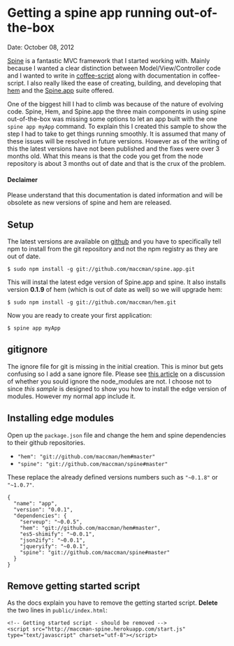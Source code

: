 Getting a spine app running out-of-the-box
==========================================

Date: October 08, 2012

[Spine][spine] is a fantastic MVC framework that I started working with. Mainly
because I wanted a clear distinction between Model/View/Controller code and I
wanted to write in [coffee-script][] along with documentation in coffee-script.
I also really liked the ease of creating, building, and developing that [hem][]
and the [Spine.app][spine-app] suite offered.

One of the biggest hill I had to climb was because of the nature of evolving
code. Spine, Hem, and Spine.app the three main components in using spine
out-of-the-box was missing some options to let an app built with the one
`spine app myApp` command. To explain this I created this sample to show the
step I had to take to get things running smoothly. It is assumed that many of
these issues will be resolved in future versions. However as of the writing of
this the latest versions have not been published and the fixes were over 3
months old. What this means is that the code you get from the node repository
is about 3 months out of date and that is the crux of the problem.

#### Declaimer ####

Please understand that this documentation is dated information and will be
obsolete as new versions of spine and hem are released.

[hem]: https://github.com/maccman/hem
[spine]: https://github.com/maccman/spine
[spine-app]: https://github.com/maccman/spine.app
[coffee-script]: http://coffeescript.org/

## Setup ##

The latest versions are available on [github](http://github.com) and you have
to specifically tell npm to install from the git repository and not the npm
registry as they are out of date.

    $ sudo npm install -g git://github.com/maccman/spine.app.git

This will instal the latest edge version of Spine.app and spine. It also
installs version **0.1.9** of hem (which is out of date as well) so we will
upgrade hem:

    $ sudo npm install -g git://github.com/maccman/hem.git

Now you are ready to create your first application:

    $ spine app myApp

## gitignore ##

The ignore file for git is missing in the initial creation. This is minor but
gets confusing so I add a sane ignore file. Please see [this article][1] on a
discussion of whether you sould ignore the node_modules are not. I choose not
to since _this sample_ is designed to show you how to install the edge version
of modules. However my normal app include it.

[1]: https://gist.github.com/3854887

## Installing edge modules ##

Open up the `package.json` file and change the hem and spine dependencies to
their github repositories.

* `"hem": "git://github.com/maccman/hem#master"`
* `"spine": "git://github.com/maccman/spine#master"`

These replace the already defined versions numbers such as `"~0.1.8"` or
`"~1.0.7"`.

    {
      "name": "app",
      "version": "0.0.1",
      "dependencies": {
        "serveup": "~0.0.5",
        "hem": "git://github.com/maccman/hem#master",
        "es5-shimify": "~0.0.1",
        "json2ify": "~0.0.1",
        "jqueryify": "~0.0.1",
        "spine": "git://github.com/maccman/spine#master"
      }
    }

## Remove getting started script ##

As the docs explain you have to remove the getting started script. **Delete**
the two lines in `public/index.html`:

    <!-- Getting started script - should be removed -->
    <script src="http://maccman-spine.herokuapp.com/start.js" type="text/javascript" charset="utf-8"></script>

